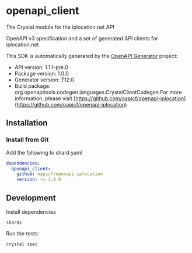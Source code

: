 # openapi_client

The Crystal module for the iplocation.net API

OpenAPI v3 specification and a set of generated API clients for iplocation.net

This SDK is automatically generated by the [OpenAPI Generator](https://openapi-generator.tech) project:

- API version: 1.1.1-pre.0
- Package version: 1.0.0
- Generator version: 7.12.0
- Build package: org.openapitools.codegen.languages.CrystalClientCodegen
For more information, please visit [https://github.com/oapicf/openapi-iplocation](https://github.com/oapicf/openapi-iplocation)

## Installation

### Install from Git

Add the following to shard.yaml

```yaml
dependencies:
  openapi_client:
    github: oapicf/openapi-iplocation
    version: ~> 1.0.0
```

## Development

Install dependencies

```shell
shards
```

Run the tests:

```shell
crystal spec
```
